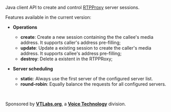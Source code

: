Java client API to create and control [RTPProxy](http://www.rtpproxy.org/) server sessions.

Features available in the current version:

  * **Operations**
    * **create**: Create a new session containing the the callee's media address. It supports  caller's address pre-filling;
    * **update**: Update a existing session to create the caller's media address. It supports  callee's address pre-filling;
    * **destroy**: Delete a existent in the RTPPRoxy;

  * **Server scheduling**
    * **static**: Always use the first server of the configured server list.
    * **round-robin**: Equally balance the requests for all configured servers.

<br>

Sponsored by <b><a href='http://vtlabs.org/'>VTLabs.org</a></b>, a <b><a href='http://www.voicetechnology.com.br/'>Voice Technology</a></b> division.